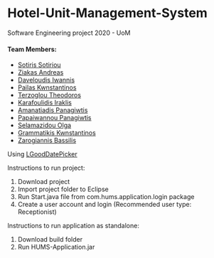 # Hotel-Unit-Management-System
Software Engineering project 2020 - UoM

#### Team Members:
- <a href="">Sotiris Sotiriou</a>
- <a href="https://github.com/andreaszks">Ziakas Andreas</a>
- <a href="https://github.com/giannisdave">Daveloudis Iwannis</a>
- <a href="https://github.com/dai19086">Pailas Kwnstantinos</a>
- <a href="https://github.com/theoterz">Terzoglou Theodoros</a>
- <a href="https://github.com/Iraklis-Karafoulidis">Karafoulidis Iraklis</a>
- <a href="https://github.com/Amanatiadis-Panagiotis">Amanatiadis Panagiwtis</a>
- <a href="https://github.com/panospapa2000">Papaiwannou Panagiwtis</a>
- <a href="https://github.com/OlgaS56">Selamazidou Olga</a>
- <a href="https://github.com/KonstGrammaikis">Grammatikis Kwnstantinos</a>
- <a href="https://github.com/vzarskg">Zarogiannis Bassilis</a>

Using <a href="https://github.com/LGoodDatePicker/LGoodDatePicker">LGoodDatePicker</a>

Instructions to run project:
1) Download project
2) Import project folder to Eclipse
3) Run Start.java file from com.hums.application.login package
4) Create a user account and login (Recommended user type: Receptionist)

Instructions to run application as standalone:
1) Download build folder
2) Run HUMS-Application.jar
